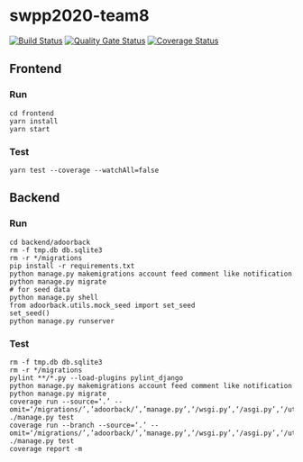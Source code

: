 # swpp2020-team8

[![Build Status](https://travis-ci.org/swsnu/swpp2020-team8.svg?branch=master)](https://travis-ci.org/swsnu/swpp2020-team8)
[![Quality Gate Status](https://sonarcloud.io/api/project_badges/measure?project=swsnu_swpp2020-team8&metric=alert_status)](https://sonarcloud.io/dashboard?id=swsnu_swpp2020-team8)
[![Coverage Status](https://coveralls.io/repos/github/swsnu/swpp2020-team8/badge.svg?branch=master)](https://coveralls.io/github/swsnu/swpp2020-team8?branch=master)

## Frontend

### Run
```
cd frontend
yarn install
yarn start
```

### Test
```
yarn test --coverage --watchAll=false
```

## Backend

### Run
```
cd backend/adoorback
rm -f tmp.db db.sqlite3
rm -r */migrations
pip install -r requirements.txt
python manage.py makemigrations account feed comment like notification
python manage.py migrate
# for seed data
python manage.py shell
from adoorback.utils.mock_seed import set_seed
set_seed()
python manage.py runserver
```

### Test

```
rm -f tmp.db db.sqlite3
rm -r */migrations
pylint **/*.py --load-plugins pylint_django
python manage.py makemigrations account feed comment like notification
python manage.py migrate
coverage run --source=‘.’ --omit=‘/migrations/’,’adoorback/’,’manage.py’,‘/wsgi.py’,‘/asgi.py’,‘/utils/*’ ./manage.py test
coverage run --branch --source=‘.’ --omit=‘/migrations/’,’adoorback/’,’manage.py’,‘/wsgi.py’,‘/asgi.py’,‘/utils/*’ ./manage.py test
coverage report -m
```

